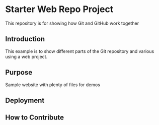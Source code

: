 # Starter Web Repo Project
This repository is for showing how Git and GitHub work together

## Introduction
This example is to show different parts of the Git repository
and various using a web project.

## Purpose
Sample website with plenty of files for demos

## Deployment

## How to Contribute